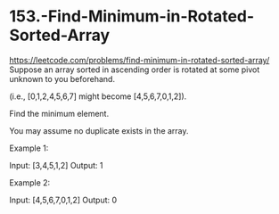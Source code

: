 # 153.-Find-Minimum-in-Rotated-Sorted-Array
https://leetcode.com/problems/find-minimum-in-rotated-sorted-array/
Suppose an array sorted in ascending order is rotated at some pivot unknown to you beforehand.

(i.e.,  [0,1,2,4,5,6,7] might become  [4,5,6,7,0,1,2]).

Find the minimum element.

You may assume no duplicate exists in the array.

Example 1:

Input: [3,4,5,1,2] 
Output: 1

Example 2:

Input: [4,5,6,7,0,1,2]
Output: 0
